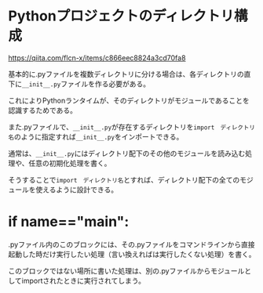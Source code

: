 # Pythonプロジェクトのディレクトリ構成
https://qiita.com/flcn-x/items/c866eec8824a3cd70fa8

基本的に.pyファイルを複数ディレクトリに分ける場合は、各ディレクトリの直下に`__init__.py`ファイルを作る必要がある。

これによりPythonランタイムが、そのディレクトリがモジュールであることを認識するためである。

また.pyファイルで、`__init__.py`が存在するディレクトリを`import　ディレクトリ名`のように指定すれば`__init__.py`をインポートできる。

通常は、`__init__.py`にはディレクトリ配下のその他のモジュールを読み込む処理や、任意の初期化処理を書く。

そうすることで`import　ディレクトリ名`とすれば、ディレクトリ配下の全てのモジュールを使えるように設計できる。
 
# if __name__=="__main__":
.pyファイル内のこのブロックには、その.pyファイルをコマンドラインから直接起動した時だけ実行したい処理（言い換えればは実行したくない処理）を書く。

このブロックではない場所に書いた処理は、別の.pyファイルからモジュールとしてimportされたときに実行されてしまう。
